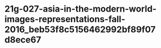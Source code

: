 # 21g-027-asia-in-the-modern-world-images-representations-fall-2016_beb53f8c5156462992bf89f07d8ece67